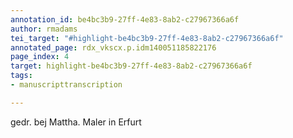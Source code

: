 ```yaml
---
annotation_id: be4bc3b9-27ff-4e83-8ab2-c27967366a6f
author: rmadams
tei_target: "#highlight-be4bc3b9-27ff-4e83-8ab2-c27967366a6f"
annotated_page: rdx_vkscx.p.idm140051185822176
page_index: 4
target: highlight-be4bc3b9-27ff-4e83-8ab2-c27967366a6f
tags:
- manuscripttranscription

---
```

gedr. bej Mattha. Maler in Erfurt